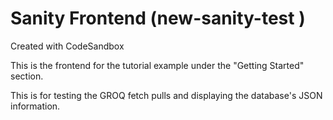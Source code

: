 # Sanity Frontend (new-sanity-test )
Created with CodeSandbox

This is the frontend for the tutorial example under the "Getting Started" section. 

This is for testing the GROQ fetch pulls and displaying the database's JSON information.
